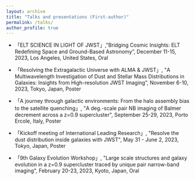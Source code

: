 ```yaml
---
layout: archive
title: "Talks and presentations (First-author)"
permalink: /talks/
author_profile: true
---
```

* 「ELT SCIENCE IN LIGHT OF JWST」,"Bridging Cosmic Insights: ELT Redefining Space and Ground-Based Astronomy”, December 11-15, 2023, Los Angeles, United States, Oral

* 「Resolving the Extragalactic Universe with ALMA & JWST」, "A Multiwavelength Investigation of Dust and Stellar Mass Distributions in Galaxies: Insights from High-resolution JWST Imaging”, November 6-10, 2023, Tokyo, Japan, Poster

* 「A journey through galactic environments: From the halo assembly bias to the satellite quenching」, "A deg.-scale pair NB imaging of Balmer decrement across a z=0.9 supercluster", September 25-29, 2023, Porto Ercole, Italy, Poster
  
* 「Kickoff meeting of International Leading Research」, "Resolve the dust distribution inside galaxies with JWST", May 31 - June 2, 2023, Tokyo, Japan, Poster

* 「9th Galaxy Evolution Workshop」, "Large scale structures and galaxy evolution in a z=0.9 supercluster traced by unique pair narrow-band imaging", February 20-23, 2023, Kyoto, Japan, Oral
